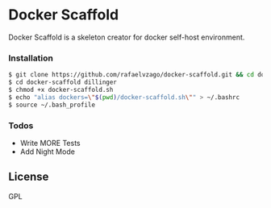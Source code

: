 # Docker Scaffold

Docker Scaffold is a skeleton creator for docker self-host environment.
### Installation
```sh
$ git clone https://github.com/rafaelvzago/docker-scaffold.git && cd docker-scaffold
$ cd docker-scaffold dillinger
$ chmod +x docker-scaffold.sh
$ echo "alias dockers=\"$(pwd)/docker-scaffold.sh\"" > ~/.bashrc 
$ source ~/.bash_profile
```
### Todos

 - Write MORE Tests
 - Add Night Mode

License
----
GPL
